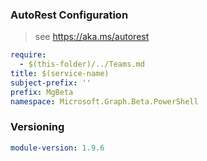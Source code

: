 ### AutoRest Configuration

> see https://aka.ms/autorest

``` yaml
require:
  - $(this-folder)/../Teams.md
title: $(service-name)
subject-prefix: ''
prefix: MgBeta
namespace: Microsoft.Graph.Beta.PowerShell
```

### Versioning

``` yaml
module-version: 1.9.6
```
